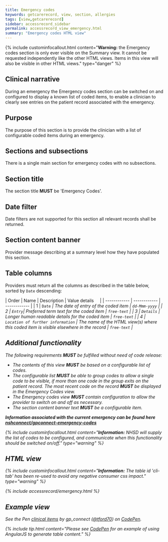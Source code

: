```yaml
---
title: Emergency codes
keywords: getcarerecord, view, section, allergies
tags: [view,getcarerecord]
sidebar: accessrecord_sidebar
permalink: accessrecord_view_emergency.html
summary: "Emergency codes HTML view"
---
```


{% include custominfocallout.html content="**Warning:** the Emergency codes section is only ever visible on the Summary view. It cannot be requested independently like the other HTML views. Items in this view will also be visible in other HTML views." type="danger" %}


## Clinical narrative ##

During an emergency the Emergency codes section can be switched on and configured to display a known list of coded items, to enable a clinician to clearly see entries on the patient record associated with the emergency.

## Purpose ##

The purpose of this section is to provide the clinician with a list of configurable coded items during an emergency.

## Sections and subsections ##

There is a single main section for emergency codes with no subsections.

## Section title ##

The section title **MUST** be 'Emergency Codes'.

## Date filter ##

Date filters are not supported for this section all relevant records shall be returned.

## Section content banner ##

Provider message describing at a summary level how they have populated this section.

## Table columns ##

Providers must return all the columns as described in the table below, sorted by `Date` descending:

| Order | Name | Description | Value details &nbsp;&nbsp;&nbsp; |
| ------------ | ------------ | ------------ |
| 1 | `Date`  <em class="fa fa-sort-desc" aria-hidden="true"> | The date of entry of the coded item | `dd-Mmm-yyyy` |
| 2 | `Entry`| Preferred term text for the coded item  | `free-text` |
| 3 | `Details` | Longer human readable details for the coded item | `free-text` |
| 4 | `Location of further information` | The name of the HTML view(s) where this coded item is visible elsewhere in the record | `free-text` |

## Additional functionality ##

The following requirements **MUST** be fulfilled without need of code release:

 - The contents of this view **MUST** be based on a configurable list of codes.
 - The configurable list **MUST** be able to group codes to allow a single code to be visible, if more than one code in the group exits on the patient record. The most recent code on the record **MUST** be displayed in the Emergency Codes view.
 - The Emergency codes view **MUST** contain configuration to allow the provider to switch on and off as necessary.
 - The section content banner text **MUST** be a configurable item.
 
**Information associated with the current emergency can be found here [nshconnect/gpconnect-emergency-codes](https://github.com/nhsconnect/gpconnect-emergency-codes)**

{% include custominfocallout.html content="**Information:** NHSD will supply the list of codes to be configured, and communicate when this functionality should be switched on/off." type="warning" %}

## HTML view ##

{% include custominfocallout.html content="**Information:** The table id 'cli-tab' has been re-used to avoid any negative consumer css impact." type="warning" %}

{% include accessrecord/emergency.html %}


## Example view ##

<p data-height="600" data-theme-id="light" data-slug-hash="zYvoeVx" data-default-tab="result" data-user="tford70" data-embed-version="2" data-pen-title="Clinical Items" class="codepen">See the Pen <a href="https://codepen.io/tford70/pen/zYvoeVx/">clinical items</a> by gp_connect (<a href="https://codepen.io/tford70">@tford70</a>) on <a href="https://codepen.io">CodePen</a>.</p>
<script async src="https://production-assets.codepen.io/assets/embed/ei.js"></script>

{% include tip.html content="Please see [CodePen](https://codepen.io/gpconnect/pen/zYvoeVx) for an example of using AngularJS to generate table content." %}
